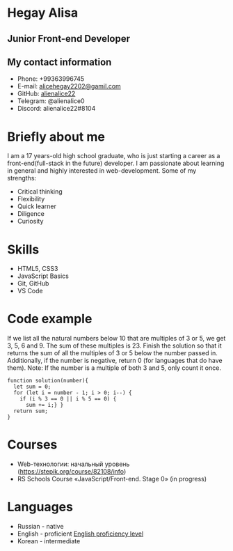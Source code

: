 # Hegay Alisa
## Junior Front-end Developer
## My contact information
- Phone: +99363996745
- E-mail: alicehegay2202@gamil.com
- GitHub: [alienalice22](https://github.com/alienalice22)
- Telegram: @alienalice0
- Discord: alienalice22#8104
# Briefly about me 
I am a 17 years-old high school graduate, who is just starting a career as a front-end(full-stack in the future) developer. I am passionate about learning in general and highly interested in web-development.
Some of my strengths:
- Critical thinking
- Flexibility 
- Quick learner
- Diligence
- Curiosity
# Skills
- HTML5, CSS3
- JavaScript Basics
- Git, GitHub
- VS Code
# Code example
If we list all the natural numbers below 10 that are multiples of 3 or 5, we get 3, 5, 6 and 9. The sum of these multiples is 23.
Finish the solution so that it returns the sum of all the multiples of 3 or 5 below the number passed in. Additionally, if the number is negative, return 0 (for languages that do have them).
Note: If the number is a multiple of both 3 and 5, only count it once.
```
function solution(number){
  let sum = 0;
  for (let i = number - 1; i > 0; i--) {
    if (i % 3 == 0 || i % 5 == 0) {
      sum += i;} }
  return sum;
}
```
# Courses
- Web-технологии: начальный уровень (https://stepik.org/course/82108/info)
- RS Schools Course «JavaScript/Front-end. Stage 0» (in progress)
# Languages
- Russian - native
- English - proficient
[English proficiency level](https://efset-certificate-pdf-prod-eu-west-1.s3.eu-west-1.amazonaws.com/aXtE13.pdf?X-Amz-Algorithm=AWS4-HMAC-SHA256&X-Amz-Content-Sha256=UNSIGNED-PAYLOAD&X-Amz-Credential=ASIA4UHWAWPW7VH7WTNR%2F20230628%2Feu-west-1%2Fs3%2Faws4_request&X-Amz-Date=20230628T052803Z&X-Amz-Expires=43200&X-Amz-Security-Token=IQoJb3JpZ2luX2VjEAUaCWV1LXdlc3QtMSJHMEUCID8yZtci7Wu9CDsIdWRratUeX2p0xgNqL5eZHV1TUA%2FsAiEAvImO4qVy15fz%2Fs7%2BZGrXgh%2FXhY%2FmXnueVyvp87hh5Pgq%2FAIIbhAAGgw4NjgwOTkzMzkyNDUiDEGzvbvldcKAI159yirZArESVG7HIT3n9jvtGoZ6J0KoLo1gPFe20%2BteIIwMgGUt%2BmoPq5aWHE1HVqMRM1ykAeE1MJoOXTG%2BemIbQiExLrmAMpJnRLEY95DKep%2F7ZhVmand2dZ%2FDecGzThborImB1Y3pTdaqCrFzTmE795DFQvt05OQCfFLptwICWU6l%2FC3nJLdMvqJqWl%2FKWkKDgVWedQabfaJPJ20pQYQJvbIBT7Osk8MZku2E6VDCZkK1uLE%2BYer9uAqO4iVax7%2FQb7DURNMbdXsYQb37XcEUZyNxtrDkqPvK44e2XGLNP5xw%2FZiWNdzW9TckH8ScV5xt81VP2mBQIcg7Svs0p1Dp1Z6kdZ4MpuaSd99NkiSBlbOG4YQCV3lSpMC%2FcLUDTAuN8dZRkR8dTdn57gTQslzSKnHVkgROMlXjDE0ziCeZzoZPXetVvCqXsg0pSymmLGbdQGrTD5cTNEYJHE6%2BEzDh%2Fe6kBjqeAa%2BtyNT8v%2F4qSQNEuGiEqgCIQoK4Yvyzv5K0LTZrkXJdoKwDnbpAwfqVJF50ymOCIo1dQWDQWxqg7LaiShRM7BashtGaOQ2mx5z1D8BxLd8yg4YmA%2BwBGZ8Df2Tg1neUI5l1I2iwpVTisihkywBRAe39oDGZT9rnrFljz7ooJcv%2FgH0xURmWi6Ox3K%2B3Ku2aZFfPBg0RCWgY8q2PKuFu&X-Amz-Signature=ba20c5019a434d36678fb9ac0c2882e15eae3894d43f12e05a78dc011872568b&X-Amz-SignedHeaders=host&response-content-disposition=attachment%3B%20filename%3D%22EF%20SET%20Certificate.pdf%22&x-id=GetObject)
- Korean - intermediate
